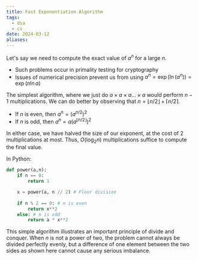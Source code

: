 ```yaml
---
title: Fast Exponentiation Algorithm
tags:
  - dsa
  - cs
date: 2024-03-12
aliases:
---
```

Let's say we need to compute the exact value of $a^{n}$ for a large $n$. 
- Such problems occur in primality testing for cryptography
- Issues of numerical precision prevent us from using $a^{n}=\exp(\ln(a^{n}))=\exp(n\ln a^{})$

The simplest algorithm, where we just do $a\times a \times a\dots \times a$ would perform $n-1$ multiplications. We can do better by observing that $n = \lfloor n / 2 \rfloor + \lceil n / 2 \rceil$.
- If $n$ is even, then $a^{n}=(a^{n/2})^{2}$
- If $n$ is odd, then $a^{n}=a(a^{\lfloor n / 2 \rfloor})^{2}$

In either case, we have halved the size of our exponent, at the cost of 2 multiplications at most. Thus, $O(\log_{2}n)$ multiplications suffice to compute the final value.

In Python:
```python
def power(a,n):
	if n == 0:
		return 1

	x = power(a, n // 2) # Floor division
	
	if n % 2 == 0: # n is even
		return x**2
	else: # n is odd
		return a * x**2
```

This simple algorithm illustrates an important principle of divide and conquer. When $n$ is not a power of two, the problem cannot always be divided perfectly evenly, but a difference of one element between the two sides as shown here cannot cause any serious imbalance.